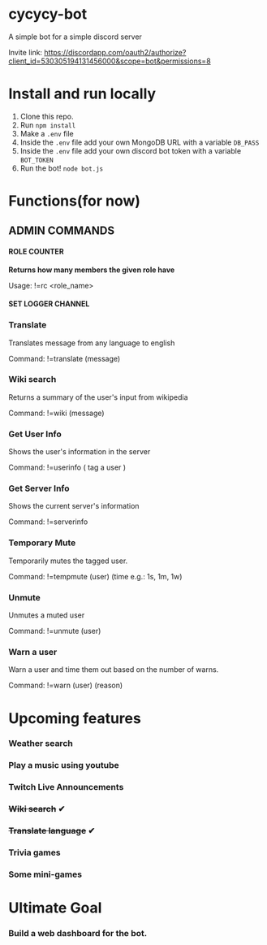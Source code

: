 # cycycy-bot
A simple bot for a simple discord server

Invite link: https://discordapp.com/oauth2/authorize?client_id=530305194131456000&scope=bot&permissions=8

# Install and run locally
1. Clone this repo.
2. Run ```npm install```
2. Make a ```.env``` file 
3. Inside the ```.env``` file add your own MongoDB URL with a variable ```DB_PASS```
3. Inside the ```.env``` file add your own discord bot token with a variable ```BOT_TOKEN```
4. Run the bot! ```node bot.js```

# Functions(for now)
## ADMIN COMMANDS
  #### ROLE COUNTER
  **Returns how many members the given role have**
  
  Usage: !=rc <role_name>
  
  #### SET LOGGER CHANNEL
### Translate
Translates message from any language to english

Command: !=translate (message)

### Wiki search
Returns a summary of the user's input from wikipedia

Command: !=wiki (message)

### Get User Info
Shows the user's information in the server

Command: !=userinfo <optional arg>( tag a user )
  
### Get Server Info
Shows the current server's information

Command: !=serverinfo

### Temporary Mute
Temporarily mutes the tagged user.

Command: !=tempmute (user) (time e.g.: 1s, 1m, 1w)
### Unmute
Unmutes a muted user

Command: !=unmute (user)

### Warn a user
Warn a user and time them out based on the number of warns.

Command: !=warn (user) (reason)



# Upcoming features
### Weather search
### Play a music using youtube
### Twitch Live Announcements
### ~~Wiki search~~ ✔
### ~~Translate language~~ ✔
### Trivia games
### Some mini-games

# Ultimate Goal
### Build a web dashboard for the bot.
